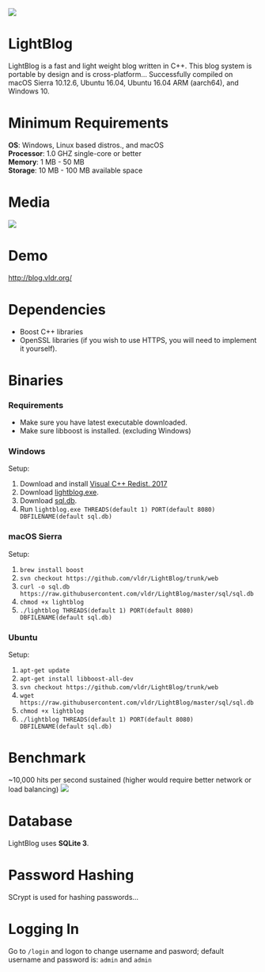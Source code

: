 <img src="http://i.imgur.com/1HMmEwX.png" />

# LightBlog
LightBlog is a fast and light weight blog written in C++. This blog system is portable by design and is cross-platform... Successfully compiled on macOS Sierra 10.12.6, Ubuntu 16.04, Ubuntu 16.04 ARM (aarch64), and Windows 10.

# Minimum Requirements
<b>OS</b>: Windows, Linux based distros., and macOS<br> 
<b>Processor</b>: 1.0 GHZ single-core or better<br> 
<b>Memory</b>: 1 MB - 50 MB<br>
<b>Storage</b>: 10 MB - 100 MB available space<br>

# Media
<img src="http://i.imgur.com/O2mPMCJ.gif" />

# Demo 
http://blog.vldr.org/

# Dependencies
* Boost C++ libraries
* OpenSSL libraries (if you wish to use HTTPS, you will need to implement it yourself).

# Binaries
### Requirements
* Make sure you have latest executable downloaded.
* Make sure libboost is installed. (excluding Windows)

### Windows
Setup:
1. Download and install <a href="https://go.microsoft.com/fwlink/?LinkId=746572">Visual C++ Redist. 2017</a>
2. Download <a href="https://raw.githubusercontent.com/vldr/LightBlog/master/bin/lightblog.exe">lightblog.exe</a>.
3. Download <a href="https://raw.githubusercontent.com/vldr/LightBlog/master/sql/sql.db">sql.db</a>.
4. Run `lightblog.exe THREADS(default 1) PORT(default 8080) DBFILENAME(default sql.db)`

### macOS Sierra
Setup:
1. `brew install boost`
2. `svn checkout https://github.com/vldr/LightBlog/trunk/web`
3. `curl -o sql.db https://raw.githubusercontent.com/vldr/LightBlog/master/sql/sql.db`
4. `chmod +x lightblog`
5. `./lightblog THREADS(default 1) PORT(default 8080) DBFILENAME(default sql.db)`

### Ubuntu
Setup:
1. `apt-get update`
2. `apt-get install libboost-all-dev`
3. `svn checkout https://github.com/vldr/LightBlog/trunk/web`
4. `wget https://raw.githubusercontent.com/vldr/LightBlog/master/sql/sql.db`
5. `chmod +x lightblog`
6. `./lightblog THREADS(default 1) PORT(default 8080) DBFILENAME(default sql.db)`

# Benchmark
~10,000 hits per second sustained (higher would require better network or load balancing)
<img src="https://i.imgur.com/Uqe5wjU.png" />

# Database
LightBlog uses <b>SQLite 3</b>.

# Password Hashing
SCrypt is used for hashing passwords...

# Logging In
Go to `/login` and logon to change username and pasword; 
default username and password is:
`admin` and `admin`
